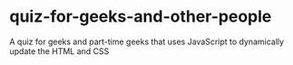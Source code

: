 # quiz-for-geeks-and-other-people
A quiz for geeks and part-time geeks that uses JavaScript to dynamically update the HTML and CSS
